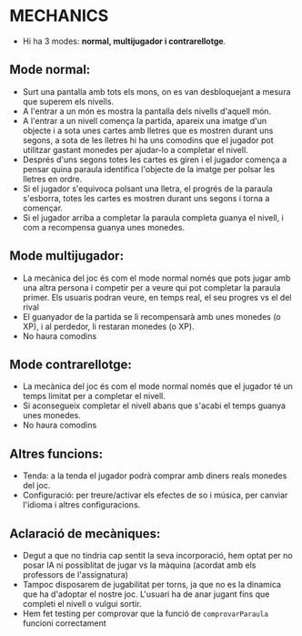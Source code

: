 # MECHANICS

- Hi ha 3 modes: **normal, multijugador i contrarellotge**.

## Mode normal:
- Surt una pantalla amb tots els mons, on es van desbloquejant a mesura que superem els nivells.
- A l'entrar a un món es mostra la pantalla dels nivells d'aquell món.
- A l'entrar a un nivell comença la partida, apareix una imatge d'un objecte i a sota unes cartes amb lletres que es mostren durant uns segons, 
   a sota de les lletres hi ha uns comodins que el jugador pot utilitzar gastant monedes per ajudar-lo a completar el nivell.
- Després d'uns segons totes les cartes es giren i el jugador comença a pensar quina paraula identifica l'objecte de la imatge per polsar les 
   lletres en ordre.
- Si el jugador s'equivoca polsant una lletra, el progrés de la paraula s'esborra, totes les cartes es mostren durant uns segons i torna a començar.
- Si el jugador arriba a completar la paraula completa guanya el nivell, i com a recompensa guanya unes monedes.

## Mode multijugador:
- La mecànica del joc és com el mode normal només que pots jugar amb una altra persona i competir per a veure qui pot completar la paraula primer. Els usuaris podran veure, en temps real, el seu progres vs el del rival
- El guanyador de la partida se li recompensarà amb unes monedes (o XP), i al perdedor, li restaran monedes (o XP).
- No haura comodins

## Mode contrarellotge:
- La mecànica del joc és com el mode normal només que el jugador té un temps limitat per a completar el nivell.
- Si aconsegueix completar el nivell abans que s'acabi el temps guanya unes monedes.
- No haura comodins

## Altres funcions:
- Tenda: a la tenda el jugador podrà comprar amb diners reals monedes del joc.
- Configuració: per treure/activar els efectes de so i música, per canviar l'idioma i altres configuracions.

## Aclaració de mecàniques:
- Degut a que no tindria cap sentit la seva incorporació, hem optat per no posar IA ni possiblitat de jugar vs la màquina (acordat amb els professors de l'assignatura)
- Tampoc disposarem de jugabilitat per torns, ja que no es la dinamica que ha d'adoptar el nostre joc. L'usuari ha de anar jugant fins que completi el nivell o vulgui sortir. 
- Hem fet testing per comprovar que la funció de `comprovarParaula` funcioni correctament

